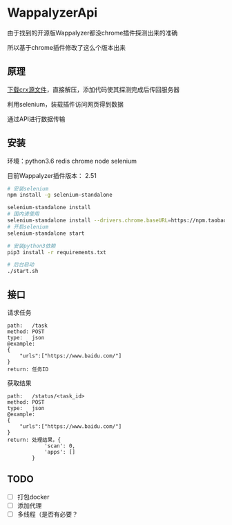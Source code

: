 # WappalyzerApi

由于找到的开源版Wappalyzer都没chrome插件探测出来的准确

所以基于chrome插件修改了这么个版本出来

## 原理

[下载crx源文件](http://chrome-extension-downloader.com/)，直接解压，添加代码使其探测完成后传回服务器

利用selenium，装载插件访问网页得到数据

通过API进行数据传输

## 安装

环境：python3.6 redis chrome node selenium

目前Wappalyzer插件版本： 2.51

```bash
# 安装selenium
npm install -g selenium-standalone

selenium-standalone install
# 国内请使用
selenium-standalone install --drivers.chrome.baseURL=https://npm.taobao.org/mirrors/chromedriver --baseURL=https://npm.taobao.org/mirrors/selenium --drivers.firefox.baseURL=https://npm.taobao.org/mirrors/geckodriver
# 开启selenium
selenium-standalone start

# 安装python3依赖
pip3 install -r requirements.txt

# 后台启动
./start.sh
```

## 接口

请求任务

```
path:   /task
method: POST
type:   json
@example:
{
	"urls":["https://www.baidu.com/"]
}
return: 任务ID
```

获取结果

```
path:   /status/<task_id>
method: POST
type:   json
@example:
{
	"urls":["https://www.baidu.com/"]
}
return: 处理结果，{
            'scan': 0,
            'apps': []
        }
```

## TODO

- [ ] 打包docker
- [ ] 添加代理
- [ ] 多线程（是否有必要？
